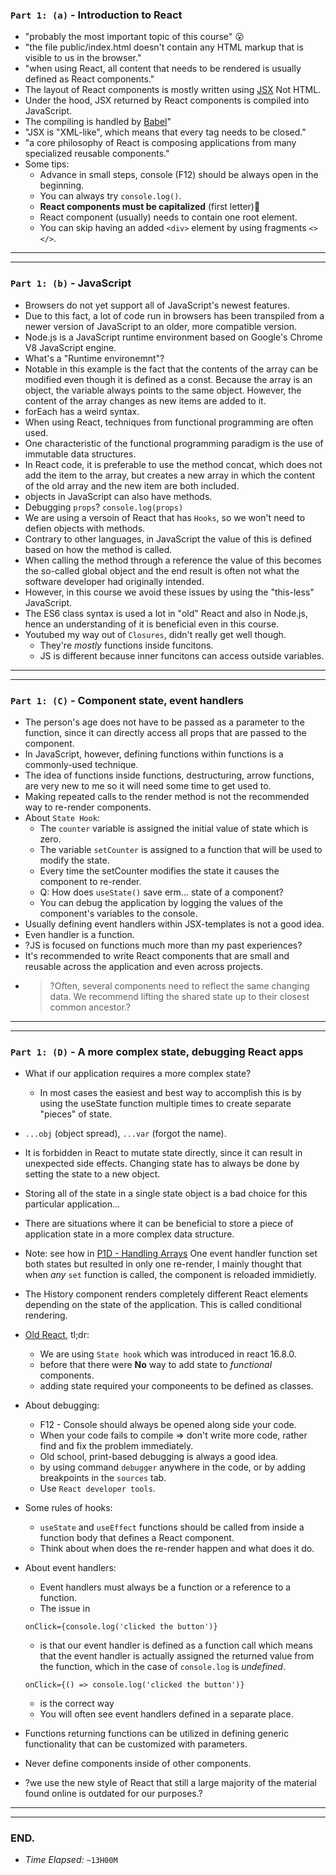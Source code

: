 ### `Part 1: (a)` - Introduction to React
* "probably the most important topic of this course" 😮
* "the file public/index.html doesn't contain any HTML markup that is visible to us in the browser."
* "when using React, all content that needs to be rendered is usually defined as React components."
* The layout of React components is mostly written using [JSX](https://reactjs.org/docs/introducing-jsx.html) Not HTML.
* Under the hood, JSX returned by React components is compiled into JavaScript.
* The compiling is handled by [Babel](https://babeljs.io/repl/)"
* "JSX is "XML-like", which means that every tag needs to be closed."
* "a core philosophy of React is composing applications from many specialized reusable components."
* Some tips:
  * Advance in small steps, console (F12) should be always open in the beginning.
  * You can always try `console.log()`.
  * **React components must be capitalized** (first letter)🤨
  * React component (usually) needs to contain one root element.
  * You can skip having an added `<div>` element by using fragments `<> </>`.
---
---
### `Part 1: (b)` - JavaScript
* Browsers do not yet support all of JavaScript's newest features.
* Due to this fact, a lot of code run in browsers has been transpiled from a newer version of JavaScript to an older, more compatible version.
* Node.js is a JavaScript runtime environment based on Google's Chrome V8 JavaScript engine.
* What's a "Runtime environemnt"?
* Notable in this example is the fact that the contents of the array can be modified even though it is defined as a const. Because the array is an object, the variable always points to the same object. However, the content of the array changes as new items are added to it.
* forEach has a weird syntax.
* When using React, techniques from functional programming are often used.
* One characteristic of the functional programming paradigm is the use of immutable data structures.
* In React code, it is preferable to use the method concat, which does not add the item to the array, but creates a new array in which the content of the old array and the new item are both included.
* objects in JavaScript can also have methods.
* Debugging `props`? `console.log(props)`
* We are using a versoin of React that has `Hooks`, so we won't need to defien objects with methods.
* Contrary to other languages, in JavaScript the value of this is defined based on how the method is called.
* When calling the method through a reference the value of this becomes the so-called global object and the end result is often not what the software developer had originally intended.
* However, in this course we avoid these issues by using the "this-less" JavaScript.
* The ES6 class syntax is used a lot in "old" React and also in Node.js, hence an understanding of it is beneficial even in this course.
* Youtubed my way out of `Closures`, didn't really get well though.
  * They're _mostly_ functions inside funcitons.
  * JS is different because inner funcitons can access outside variables.
---
---
### `Part 1: (C)` - Component state, event handlers
* The person's age does not have to be passed as a parameter to the function, since it can directly access all props that are passed to the component.
* In JavaScript, however, defining functions within functions is a commonly-used technique.
* The idea of functions inside functions, destructuring, arrow functions, are very new to me so it will need some time to get used to.
* Making repeated calls to the render method is not the recommended way to re-render components.
* About `State Hook`:
  * The `counter` variable is assigned the initial value of state which is zero.
  * The variable `setCounter` is assigned to a function that will be used to modify the state.
  * Every time the setCounter modifies the state it causes the component to re-render.
  * Q: How does `useState()` save erm... state of a component?
  * You can debug the application by logging the values of the component's variables to the console.
* Usually defining event handlers within JSX-templates is not a good idea.
* Even handler is a function.
* ?JS is focused on functions much more than my past experiences?
* It's recommended to write React components that are small and reusable across the application and even across projects.
* > ?Often, several components need to reflect the same changing data. We recommend lifting the shared state up to their closest common ancestor.?
---
---
### `Part 1: (D)` - A more complex state, debugging React apps
* What if our application requires a more complex state?
  * In most cases the easiest and best way to accomplish this is by using the useState function multiple times to create separate "pieces" of state.
* `...obj` (object spread), `...var` (forgot the name).
* It is forbidden in React to mutate state directly, since it can result in unexpected side effects. Changing state has to always be done by setting the state to a new object.
* Storing all of the state in a single state object is a bad choice for this particular application...
* There are situations where it can be beneficial to store a piece of application state in a more complex data structure.
* Note: see how in [P1D - Handling Arrays](https://fullstackopen.com/en/part1/a_more_complex_state_debugging_react_apps#handling-arrays) One event handler function set both states but resulted in only one re-render, I mainly thought that when *any* `set` function is called, the component is reloaded immidietly.
* The History component renders completely different React elements depending on the state of the application. This is called conditional rendering.
* [Old React](https://fullstackopen.com/en/part1/a_more_complex_state_debugging_react_apps#old-react), tl;dr:
  * We are using `State hook` which was introduced in react 16.8.0.
  * before that there were **No** way to add state to *functional* components.
  * adding state required your componeents to be defined as classes.
* About debugging:
  * F12 - Console should always be opened along side your code.
  * When your code fails to compile => don't write more code, rather find and fix the problem immediately.
  * Old school, print-based debugging is always a good idea.
  * by using command `debugger` anywhere in the code, or by adding breakpoints in the `sources` tab.
  * Use `React developer tools`.
* Some rules of hooks:
  * `useState` and `useEffect` functions should be called from inside a function body that defines a React component.
  * Think about when does the re-render happen and what does it do.
* About event handlers:
  * Event handlers must always be a function or a reference to a function.
  * The issue in 
  ```JS
  onClick={console.log('clicked the button')}
  ``` 
  * is that our event handler is defined as a function call which means that the event handler is actually assigned the returned value from the function, which in the case of `console.log` is *undefined*.
   
  ```JS
  onClick={() => console.log('clicked the button')}
  ``` 
  * is the correct way
  * You will often see event handlers defined in a separate place.
* Functions returning functions can be utilized in defining generic functionality that can be customized with parameters. 
* Never define components inside of other components.
* ?we use the new style of React that still a large majority of the material found online is outdated for our purposes.?


---
---
### END.
* *Time Elapsed:* `~13H00M`

